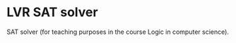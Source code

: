 LVR SAT solver
==============

SAT solver (for teaching purposes in the course Logic in computer science).

